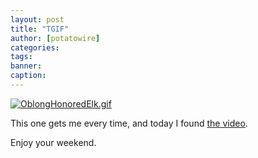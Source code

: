 ```yaml
---
layout: post
title: "TGIF"
author: [potatowire]
categories: 
tags: 
banner: 
caption: 
---
```



[![OblongHonoredElk.gif](http://giant.gfycat.com/OblongHonoredElk.gif)](http://giant.gfycat.com/OblongHonoredElk.gif)

This one gets me every time, and today I found [the video](https://www.youtube.com/watch?v=Jxnhk45Jcjs).

Enjoy your weekend.
